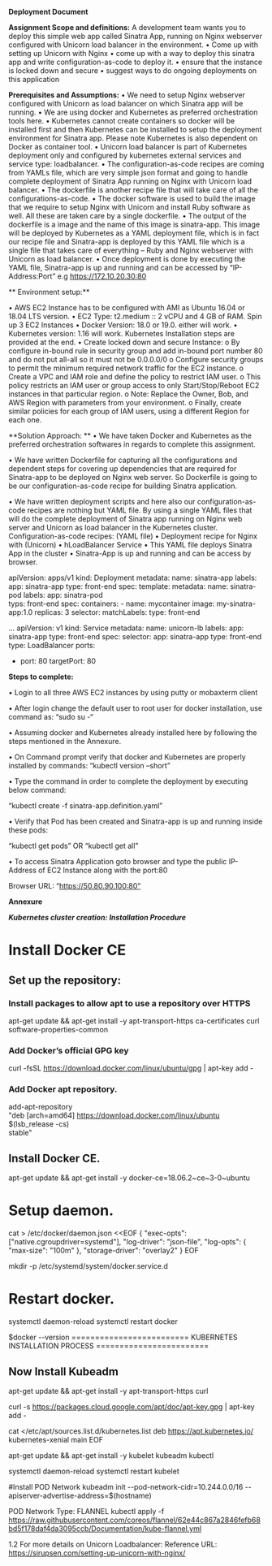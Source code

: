 **Deployment Document**

**Assignment Scope and definitions:**
A development team wants you to deploy this simple web app called Sinatra App, running on Nginx webserver configured with Unicorn load balancer in the environment.
•	Come up with setting up Unicorn with Nginx
•	come up with a way to deploy this sinatra app and write configuration-as-code to deploy it.
•	ensure that the instance is locked down and secure
•	suggest ways to do ongoing deployments on this application

**Prerequisites and Assumptions:**
•	We need to setup Nginx webserver configured with Unicorn as load balancer on which Sinatra app will be running.
•	We are using docker and Kubernetes as preferred orchestration tools here.
•	Kubernetes cannot create containers so docker will be installed first and then Kubernetes can be installed to setup the deployment environment for Sinatra app. Please note Kubernetes is also dependent on Docker as container tool.
•	Unicorn load balancer is part of Kubernetes deployment only and configured by kubernetes external services and service type: loadbalancer.
•	The configuration-as-code recipes are coming from YAMLs file, which are very simple json format and going to handle complete deployment of Sinatra App running on Nginx with Unicorn load balancer.
•	The dockerfile is another recipe file that will take care of all the configurations-as-code.
•	The docker software is used to build the image that we require to setup Nginx with Unicorn and install Ruby software as well. All these are taken care by a single dockerfile. 
•	The output of the dockerfile is a image and the name of this image is sinatra-app. This image will be deployed by Kubernetes as a YAML deployment file, which is in fact our recipe file and Sinatra-app is deployed by this YAML file which is a single file that takes care of everything – Ruby and Nginx webserver with Unicorn as load balancer.
•	Once deployment is done by executing the YAML file, Sinatra-app is up and running and can be accessed by “IP-Address:Port” e.g https://172.10.20.30:80



** Environment setup:**

•	AWS EC2 Instance has to be configured with AMI as Ubuntu 16.04 or 18.04 LTS version.
•	EC2 Type: t2.medium :: 2 vCPU and 4 GB of RAM. Spin up 3 EC2 Instances
•	Docker Version: 18.0 or 19.0. either will work.
•	Kubernetes version: 1.16 will work. Kubernetes Installation steps are provided at the end.
•	Create locked down and secure Instance: 
o	By configure in-bound rule in security group and add in-bound port number 80 and do not put all-all so it must not be 0.0.0.0/0
o	Configure security groups to permit the minimum required network traffic for the EC2 instance.
o	Create a VPC and IAM role and define the policy to restrict IAM user.
o	This policy restricts an IAM user or group access to only Start/Stop/Reboot EC2 instances in that particular region.
o	Note: Replace the Owner, Bob, and AWS Region with parameters from your environment.
o	Finally, create similar policies for each group of IAM users, using a different Region for each one.

**Solution Approach: **
•	We have taken Docker and Kubernetes as the preferred orchestration softwares in regards to complete this assignment.

•	We have written Dockerfile for capturing all the configurations and dependent steps for covering up dependencies that are required for Sinatra-app to be deployed on Nginx web server. So Dockerfile is going to be our configuration-as-code recipe for building Sinatra application.

•	We have written deployment scripts and here also our configuration-as-code recipes are nothing but YAML file. By using a single YAML files that will do the complete deployment of Sinatra app running on Nginx web server and Unicorn as load balancer in the Kubernetes cluster.
Configuration-as-code recipes: (YAML file)
•	Deployment recipe for Nginx with (Unicorn) 
•	hLoadBalancer Service
•	This YAML file deploys Sinatra App in the cluster
•	Sinatra-App is up and running and can be access by browser.

apiVersion: apps/v1
kind: Deployment
metadata:
  name: sinatra-app
  labels:
    app: sinatra-app
    type: front-end
spec:
  template:
   metadata:
      name: sinatra-pod
      labels:
      app: sinatra-pod       
      typs: front-end
   spec:
      containers:
       - name: mycontainer
         image: my-sinatra-app:1.0
   replicas: 3
   selector:
    matchLabels:
      type: front-end

...
apiVersion: v1
kind: Service
metadata:
  name: unicorn-lb
  labels:
    app: sinatra-app
    type: front-end
spec:
  selector:
    app: sinatra-app
    type: front-end
  type: LoadBalancer
  ports:
   - port: 80
     targetPort: 80

**Steps to complete:**


•	Login to all three AWS EC2 instances by using putty or mobaxterm client

•	After login change the default user to root user for docker installation, use command as:
“sudo su -“

•	Assuming docker and Kubernetes already installed here by following the steps mentioned in the Annexure. 

•	On Command prompt verify that docker and Kubernetes are properly installed by commands: “kubectl version –short”

•	Type the command in order to complete the deployment by executing below command:

“kubectl create -f sinatra-app.definition.yaml”

•	Verify that Pod has been created and Sinatra-app is up and running inside these pods:

“kubectl get pods” OR “kubectl get all”

•	To access Sinatra Application goto browser and type the public IP-Address of EC2 Instance along with the port:80

Browser URL: “https://50.80.90.100:80”













**Annexure**

***Kubernetes cluster creation: Installation Procedure***

# Install Docker CE
## Set up the repository:
### Install packages to allow apt to use a repository over HTTPS
apt-get update && apt-get install -y apt-transport-https ca-certificates curl software-properties-common

### Add Docker’s official GPG key
curl -fsSL https://download.docker.com/linux/ubuntu/gpg | apt-key add -

### Add Docker apt repository.
add-apt-repository \
  "deb [arch=amd64] https://download.docker.com/linux/ubuntu \
  $(lsb_release -cs) \
  stable"

## Install Docker CE.
apt-get update && apt-get install -y docker-ce=18.06.2~ce~3-0~ubuntu

# Setup daemon.
cat > /etc/docker/daemon.json <<EOF
{
  "exec-opts": ["native.cgroupdriver=systemd"],
  "log-driver": "json-file",
  "log-opts": {
    "max-size": "100m"
  },
  "storage-driver": "overlay2"
}
EOF

mkdir -p /etc/systemd/system/docker.service.d

# Restart docker.
systemctl daemon-reload
systemctl restart docker

$docker --version
========================= KUBERNETES INSTALLATION PROCESS ========================
## Now Install Kubeadm

apt-get update && apt-get install -y apt-transport-https curl

curl -s https://packages.cloud.google.com/apt/doc/apt-key.gpg | apt-key add -

cat <<EOF >/etc/apt/sources.list.d/kubernetes.list
deb https://apt.kubernetes.io/ kubernetes-xenial main
EOF

apt-get update && apt-get install -y kubelet kubeadm kubectl

systemctl daemon-reload
systemctl restart kubelet

#Install POD Network
kubeadm init --pod-network-cidr=10.244.0.0/16 --apiserver-advertise-address=$(hostname)

POD Network Type: FLANNEL
kubectl apply -f https://raw.githubusercontent.com/coreos/flannel/62e44c867a2846fefb68bd5f178daf4da3095ccb/Documentation/kube-flannel.yml


1.2 For more details on Unicorn Loadbalancer: 
Reference URL: https://sirupsen.com/setting-up-unicorn-with-nginx/
